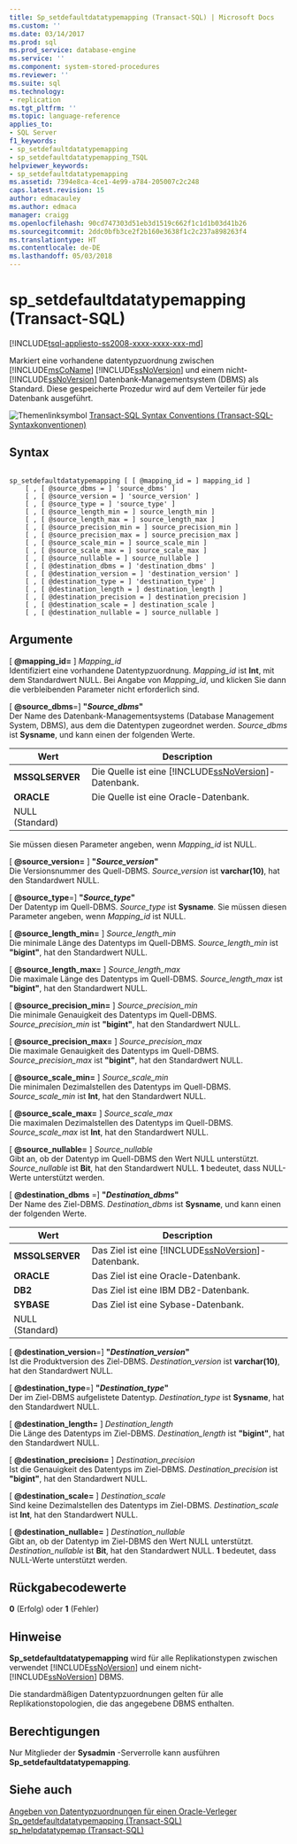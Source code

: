 ```yaml
---
title: Sp_setdefaultdatatypemapping (Transact-SQL) | Microsoft Docs
ms.custom: ''
ms.date: 03/14/2017
ms.prod: sql
ms.prod_service: database-engine
ms.service: ''
ms.component: system-stored-procedures
ms.reviewer: ''
ms.suite: sql
ms.technology:
- replication
ms.tgt_pltfrm: ''
ms.topic: language-reference
applies_to:
- SQL Server
f1_keywords:
- sp_setdefaultdatatypemapping
- sp_setdefaultdatatypemapping_TSQL
helpviewer_keywords:
- sp_setdefaultdatatypemapping
ms.assetid: 7394e8ca-4ce1-4e99-a784-205007c2c248
caps.latest.revision: 15
author: edmacauley
ms.author: edmaca
manager: craigg
ms.openlocfilehash: 90cd747303d51eb3d1519c662f1c1d1b03d41b26
ms.sourcegitcommit: 2ddc0bfb3ce2f2b160e3638f1c2c237a898263f4
ms.translationtype: HT
ms.contentlocale: de-DE
ms.lasthandoff: 05/03/2018
---
```

# <a name="spsetdefaultdatatypemapping-transact-sql"></a>sp_setdefaultdatatypemapping (Transact-SQL)
[!INCLUDE[tsql-appliesto-ss2008-xxxx-xxxx-xxx-md](../../includes/tsql-appliesto-ss2008-xxxx-xxxx-xxx-md.md)]

  Markiert eine vorhandene datentypzuordnung zwischen [!INCLUDE[msCoName](../../includes/msconame-md.md)] [!INCLUDE[ssNoVersion](../../includes/ssnoversion-md.md)] und einem nicht-[!INCLUDE[ssNoVersion](../../includes/ssnoversion-md.md)] Datenbank-Managementsystem (DBMS) als Standard. Diese gespeicherte Prozedur wird auf dem Verteiler für jede Datenbank ausgeführt.  
  
 ![Themenlinksymbol](../../database-engine/configure-windows/media/topic-link.gif "Topic link icon") [Transact-SQL Syntax Conventions (Transact-SQL-Syntaxkonventionen)](../../t-sql/language-elements/transact-sql-syntax-conventions-transact-sql.md)  
  
## <a name="syntax"></a>Syntax  
  
```  
  
sp_setdefaultdatatypemapping [ [ @mapping_id = ] mapping_id ]  
    [ , [ @source_dbms = ] 'source_dbms' ]  
    [ , [ @source_version = ] 'source_version' ]  
    [ , [ @source_type = ] 'source_type' ]   
    [ , [ @source_length_min = ] source_length_min ]  
    [ , [ @source_length_max = ] source_length_max ]  
    [ , [ @source_precision_min = ] source_precision_min ]  
    [ , [ @source_precision_max = ] source_precision_max ]  
    [ , [ @source_scale_min = ] source_scale_min ]  
    [ , [ @source_scale_max = ] source_scale_max ]  
    [ , [ @source_nullable = ] source_nullable ]  
    [ , [ @destination_dbms = ] 'destination_dbms' ]  
    [ , [ @destination_version = ] 'destination_version' ]  
    [ , [ @destination_type = ] 'destination_type' ]  
    [ , [ @destination_length = ] destination_length ]  
    [ , [ @destination_precision = ] destination_precision ]  
    [ , [ @destination_scale = ] destination_scale ]  
    [ , [ @destination_nullable = ] source_nullable ]  
```  
  
## <a name="arguments"></a>Argumente  
 [  **@mapping_id=** ] *Mapping_id*  
 Identifiziert eine vorhandene Datentypzuordnung.  *Mapping_id* ist **Int**, mit dem Standardwert NULL. Bei Angabe von *Mapping_id*, und klicken Sie dann die verbleibenden Parameter nicht erforderlich sind.  
  
 [ **@source_dbms**=] **"***Source_dbms***"**  
 Der Name des Datenbank-Managementsystems (Database Management System, DBMS), aus dem die Datentypen zugeordnet werden. *Source_dbms* ist **Sysname**, und kann einen der folgenden Werte.  
  
|Wert|Description|  
|-----------|-----------------|  
|**MSSQLSERVER**|Die Quelle ist eine [!INCLUDE[ssNoVersion](../../includes/ssnoversion-md.md)]-Datenbank.|  
|**ORACLE**|Die Quelle ist eine Oracle-Datenbank.|  
|NULL (Standard)||  
  
 Sie müssen diesen Parameter angeben, wenn *Mapping_id* ist NULL.  
  
 [  **@source_version=** ] **"***Source_version***"**  
 Die Versionsnummer des Quell-DBMS. *Source_version* ist **varchar(10)**, hat den Standardwert NULL.  
  
 [ **@source_type**=] **"***Source_type***"**  
 Der Datentyp im Quell-DBMS. *Source_type* ist **Sysname**. Sie müssen diesen Parameter angeben, wenn *Mapping_id* ist NULL.  
  
 [  **@source_length_min=** ] *Source_length_min*  
 Die minimale Länge des Datentyps im Quell-DBMS. *Source_length_min* ist **"bigint"**, hat den Standardwert NULL.  
  
 [  **@source_length_max=** ] *Source_length_max*  
 Die maximale Länge des Datentyps im Quell-DBMS. *Source_length_max* ist **"bigint"**, hat den Standardwert NULL.  
  
 [  **@source_precision_min=** ] *Source_precision_min*  
 Die minimale Genauigkeit des Datentyps im Quell-DBMS. *Source_precision_min* ist **"bigint"**, hat den Standardwert NULL.  
  
 [  **@source_precision_max=** ] *Source_precision_max*  
 Die maximale Genauigkeit des Datentyps im Quell-DBMS. *Source_precision_max* ist **"bigint"**, hat den Standardwert NULL.  
  
 [  **@source_scale_min=** ] *Source_scale_min*  
 Die minimalen Dezimalstellen des Datentyps im Quell-DBMS. *Source_scale_min* ist **Int**, hat den Standardwert NULL.  
  
 [  **@source_scale_max=** ] *Source_scale_max*  
 Die maximalen Dezimalstellen des Datentyps im Quell-DBMS. *Source_scale_max* ist **Int**, hat den Standardwert NULL.  
  
 [  **@source_nullable=** ] *Source_nullable*  
 Gibt an, ob der Datentyp im Quell-DBMS den Wert NULL unterstützt. *Source_nullable* ist **Bit**, hat den Standardwert NULL. **1** bedeutet, dass NULL-Werte unterstützt werden.  
  
 [ **@destination_dbms** =] **"***Destination_dbms***"**  
 Der Name des Ziel-DBMS. *Destination_dbms* ist **Sysname**, und kann einen der folgenden Werte.  
  
|Wert|Description|  
|-----------|-----------------|  
|**MSSQLSERVER**|Das Ziel ist eine [!INCLUDE[ssNoVersion](../../includes/ssnoversion-md.md)]-Datenbank.|  
|**ORACLE**|Das Ziel ist eine Oracle-Datenbank.|  
|**DB2**|Das Ziel ist eine IBM DB2-Datenbank.|  
|**SYBASE**|Das Ziel ist eine Sybase-Datenbank.|  
|NULL (Standard)||  
  
 [ **@destination_version**=] **"***Destination_version***"**  
 Ist die Produktversion des Ziel-DBMS. *Destination_version* ist **varchar(10)**, hat den Standardwert NULL.  
  
 [ **@destination_type**=] **"***Destination_type***"**  
 Der im Ziel-DBMS aufgelistete Datentyp. *Destination_type* ist **Sysname**, hat den Standardwert NULL.  
  
 [  **@destination_length=** ] *Destination_length*  
 Die Länge des Datentyps im Ziel-DBMS. *Destination_length* ist **"bigint"**, hat den Standardwert NULL.  
  
 [  **@destination_precision=** ] *Destination_precision*  
 Ist die Genauigkeit des Datentyps im Ziel-DBMS. *Destination_precision* ist **"bigint"**, hat den Standardwert NULL.  
  
 [  **@destination_scale=** ] *Destination_scale*  
 Sind keine Dezimalstellen des Datentyps im Ziel-DBMS. *Destination_scale* ist **Int**, hat den Standardwert NULL.  
  
 [  **@destination_nullable=** ] *Destination_nullable*  
 Gibt an, ob der Datentyp im Ziel-DBMS den Wert NULL unterstützt. *Destination_nullable* ist **Bit**, hat den Standardwert NULL. **1** bedeutet, dass NULL-Werte unterstützt werden.  
  
## <a name="return-code-values"></a>Rückgabecodewerte  
 **0** (Erfolg) oder **1** (Fehler)  
  
## <a name="remarks"></a>Hinweise  
 **Sp_setdefaultdatatypemapping** wird für alle Replikationstypen zwischen verwendet [!INCLUDE[ssNoVersion](../../includes/ssnoversion-md.md)] und einem nicht-[!INCLUDE[ssNoVersion](../../includes/ssnoversion-md.md)] DBMS.  
  
 Die standardmäßigen Datentypzuordnungen gelten für alle Replikationstopologien, die das angegebene DBMS enthalten.  
  
## <a name="permissions"></a>Berechtigungen  
 Nur Mitglieder der **Sysadmin** -Serverrolle kann ausführen **Sp_setdefaultdatatypemapping**.  
  
## <a name="see-also"></a>Siehe auch  
 [Angeben von Datentypzuordnungen für einen Oracle-Verleger](../../relational-databases/replication/publish/specify-data-type-mappings-for-an-oracle-publisher.md)   
 [Sp_getdefaultdatatypemapping &#40;Transact-SQL&#41;](../../relational-databases/system-stored-procedures/sp-getdefaultdatatypemapping-transact-sql.md)   
 [sp_helpdatatypemap &#40;Transact-SQL&#41;](../../relational-databases/system-stored-procedures/sp-helpdatatypemap-transact-sql.md)  
  
  
